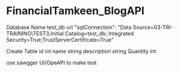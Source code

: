 # FinancialTamkeen_BlogAPI


Database Name test_db
url 
"sqlConnection": "Data Source=03-TRI-TRAINING\\TEST3;Initial Catalog=test_db; Integrated Security=True;TrustServerCertificate=True"

Create Table 
id int
name string
description string
Quantity int 

use sawgger UI/OpeAPI to make test 
